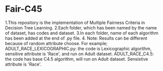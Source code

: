 # Fair-C45
1.This repository is the implementation of Multiple Fairness Criteria in Decision Tree Learning.
2.Each folder, which has been named by the name of dataset, has codes and dataset.
3.In each folder, name of each algorithm has been added at the end of .py file. 
4. Note: Results can be different because of random attribute choose.
For example;
ADULT_RACE_LEXICOGRAPHIC.py: the code is Lexicographic algorithm, sensitive attribute is 'Race', and run on Adult dataset.
ADULT_RACE_C4.5: the code has base C4.5 algorithm, will run on Adult dataset. Sensistive attribute is 'Race'.
